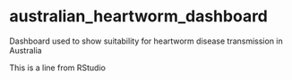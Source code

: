 # australian_heartworm_dashboard
Dashboard used to show suitability for heartworm disease transmission in Australia

This is a line from RStudio